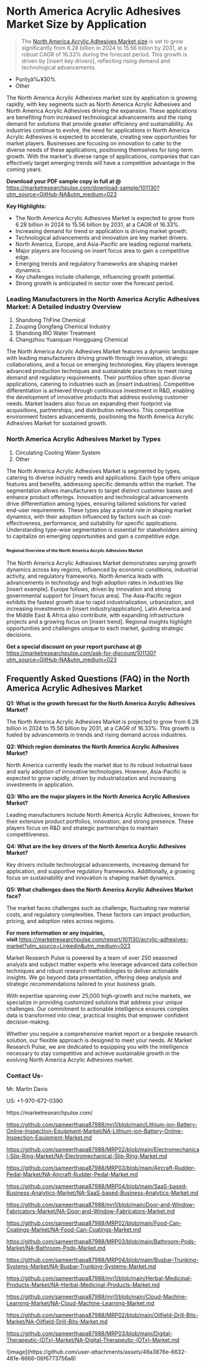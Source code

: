 <h1>North America Acrylic Adhesives Market&nbsp;Size by Application</h1><blockquote><p>The <a href="https://marketresearchpulse.com/download-sample/101130?utm_source=GitHub-NA&amp;utm_medium=023">North America Acrylic Adhesives Market size</a> is set to grow significantly from 6.28 billion in 2024 to 15.56 billion by 2031, at a robust CAGR of 16.33% during the forecast period. This growth is driven by [insert key drivers], reflecting rising demand and technological advancements.</p></blockquote><ul><li>Purityâ‰¥30%<li> Other</li></ul><p>The North America Acrylic Adhesives market size by application is growing rapidly, with key segments such as North America Acrylic Adhesives and North America Acrylic Adhesives driving the expansion. These applications are benefiting from increased technological advancements and the rising demand for solutions that provide greater efficiency and sustainability. As industries continue to evolve, the need for applications in North America Acrylic Adhesives is expected to accelerate, creating new opportunities for market players. Businesses are focusing on innovation to cater to the diverse needs of these applications, positioning themselves for long-term growth. With the market's diverse range of applications, companies that can effectively target emerging trends will have a competitive advantage in the coming years.</p><p><strong>Download your PDF sample copy in full at @ </strong><a href="https://marketresearchpulse.com/download-sample/101130?utm_source=GitHub-NA&amp;utm_medium=023">https://marketresearchpulse.com/download-sample/101130?utm_source=GitHub-NA&amp;utm_medium=023</a></p><p><strong>Key Highlights: </strong></p><ul><li>The North America Acrylic Adhesives Market is expected to grow from 6.28 billion in 2024 to 15.56 billion by 2031, at a CAGR of 16.33%.</li><li>Increasing demand for trend or application is driving market growth.</li><li>Technological advancements and innovation are key market drivers.</li><li>North America, Europe, and Asia-Pacific are leading regional markets.</li><li>Major players are focusing on insert focus area to gain a competitive edge.</li><li>Emerging trends and regulatory frameworks are shaping market dynamics.</li><li>Key challenges include challenge, influencing growth potential.</li><li>Strong growth is anticipated in sector over the forecast period.</li></ul><h3>Leading Manufacturers in the North America Acrylic Adhesives Market: A Detailed Industry Overview</h3><ol><li>Shandong ThFine Chemical</li><li>Zouping Dongfang Chemical Industry</li><li>Shandong IRO Water Treatment</li><li>Changzhou Yuanquan Hongguang Chemical</li></ol><div class="flex max-w-full flex-col flex-grow"><div class="min-h-8 text-message flex w-full flex-col items-end gap-2 whitespace-normal break-words [.text-message+&amp;]:mt-5" dir="auto" data-message-author-role="assistant" data-message-id="fd8432e4-4910-450d-b182-61b7bfb0a01f" data-message-model-slug="gpt-4o"><div class="flex w-full flex-col gap-1 empty:hidden first:pt-[3px]"><div class="markdown prose w-full break-words dark:prose-invert light"><p>The North America Acrylic Adhesives Market features a dynamic landscape with leading manufacturers driving growth through innovation, strategic collaborations, and a focus on emerging technologies. Key players leverage advanced production techniques and sustainable practices to meet rising demand and regulatory requirements. Their portfolios often span diverse applications, catering to industries such as [insert industries]. Competitive differentiation is achieved through continuous investment in R&amp;D, enabling the development of innovative products that address evolving customer needs. Market leaders also focus on expanding their footprint via acquisitions, partnerships, and distribution networks. This competitive environment fosters advancements, positioning the North America Acrylic Adhesives Market for sustained growth.</p></div></div></div></div><h3>North America Acrylic Adhesives Market by Types</h3><ol><li>Circulating Cooling Water System<li> Other</li></ol><div class="flex max-w-full flex-col flex-grow"><div class="min-h-8 text-message flex w-full flex-col items-end gap-2 whitespace-normal break-words [.text-message+&amp;]:mt-5" dir="auto" data-message-author-role="assistant" data-message-id="084470be-0bb7-4664-bddf-5156b4f41249" data-message-model-slug="gpt-4o-mini"><div class="flex w-full flex-col gap-1 empty:hidden first:pt-[3px]"><div class="markdown prose w-full break-words dark:prose-invert light"><p>The North America Acrylic Adhesives Market is segmented by types, catering to diverse industry needs and applications. Each type offers unique features and benefits, addressing specific demands within the market. The segmentation allows manufacturers to target distinct customer bases and enhance product offerings. Innovation and technological advancements drive differentiation among types, ensuring tailored solutions for varied end-user requirements. These types play a pivotal role in shaping market dynamics, with their adoption influenced by factors such as cost-effectiveness, performance, and suitability for specific applications. Understanding type-wise segmentation is essential for stakeholders aiming to capitalize on emerging opportunities and gain a competitive edge.</p></div></div></div></div><h3><span style="font-size: 11px;">Regional Overview of the North America Acrylic Adhesives Market</span></h3><div class="flex max-w-full flex-col flex-grow"><div class="min-h-8 text-message flex w-full flex-col items-end gap-2 whitespace-normal break-words [.text-message+&amp;]:mt-5" dir="auto" data-message-author-role="assistant" data-message-id="e9038762-ce64-4e30-91c9-9bd413514231" data-message-model-slug="gpt-4o-mini"><div class="flex w-full flex-col gap-1 empty:hidden first:pt-[3px]"><div class="markdown prose w-full break-words dark:prose-invert light"><p>The North America Acrylic Adhesives Market demonstrates varying growth dynamics across key regions, influenced by economic conditions, industrial activity, and regulatory frameworks. North America leads with advancements in technology and high adoption rates in industries like [insert example]. Europe follows, driven by innovation and strong governmental support for [insert focus area]. The Asia-Pacific region exhibits the fastest growth due to rapid industrialization, urbanization, and increasing investments in [insert industry/application]. Latin America and the Middle East &amp; Africa also contribute, with expanding infrastructure projects and a growing focus on [insert trend]. Regional insights highlight opportunities and challenges unique to each market, guiding strategic decisions.</p></div></div></div></div><p><strong>Get a special discount on your report purchase at @ </strong><a href="https://marketresearchpulse.com/ask-for-discount/101130?utm_source=GitHub-NA&amp;utm_medium=023">https://marketresearchpulse.com/ask-for-discount/101130?utm_source=GitHub-NA&amp;utm_medium=023</a></p><h2>Frequently Asked Questions (FAQ) in the North America Acrylic Adhesives Market</h2><p><strong>Q1: What is the growth forecast for the North America Acrylic Adhesives Market?</strong></p><p>The North America Acrylic Adhesives Market is projected to grow from 6.28 billion in 2024 to 15.56 billion by 2031, at a CAGR of 16.33%. This growth is fueled by advancements in trends and rising demand across industries.</p><p><strong>Q2: Which region dominates the North America Acrylic Adhesives Market?</strong></p><p>North America currently leads the market due to its robust industrial base and early adoption of innovative technologies. However, Asia-Pacific is expected to grow rapidly, driven by industrialization and increasing investments in application.</p><p><strong>Q3: Who are the major players in the North America Acrylic Adhesives Market?</strong></p><p>Leading manufacturers include North America Acrylic Adhesives, known for their extensive product portfolios, innovation, and strong presence. These players focus on R&amp;D and strategic partnerships to maintain competitiveness.</p><p><strong>Q4: What are the key drivers of the North America Acrylic Adhesives Market?</strong></p><p>Key drivers include technological advancements, increasing demand for application, and supportive regulatory frameworks. Additionally, a growing focus on sustainability and innovation is shaping market dynamics.</p><p><strong>Q5: What challenges does the North America Acrylic Adhesives Market face?</strong></p><p>The market faces challenges such as challenge, fluctuating raw material costs, and regulatory complexities. These factors can impact production, pricing, and adoption rates across regions.</p><p><strong>For more information or any inquiries, visit&nbsp;</strong><a href="https://marketresearchpulse.com/report/101130/acrylic-adhesives-market?utm_source=Linkedin&utm_medium=023">https://marketresearchpulse.com/report/101130/acrylic-adhesives-market?utm_source=Linkedin&utm_medium=023</a></p><p>Market Research Pulse is powered by a team of over 250 seasoned analysts and subject matter experts who leverage advanced data collection techniques and robust research methodologies to deliver actionable insights. We go beyond data presentation, offering deep analysis and strategic recommendations tailored to your business goals.</p><p>With expertise spanning over 25,000 high-growth and niche markets, we specialize in providing customized solutions that address your unique challenges. Our commitment to actionable intelligence ensures complex data is transformed into clear, practical insights that empower confident decision-making.</p><p>Whether you require a comprehensive market report or a bespoke research solution, our flexible approach is designed to meet your needs. At Market Research Pulse, we are dedicated to equipping you with the intelligence necessary to stay competitive and achieve sustainable growth in the evolving North America Acrylic Adhesives market.</p><h3><strong>Contact Us-</strong></h3><p>Mr. Martin Davis</p><p>US: +1-970-672-0390</p><p>https://marketresearchpulse.com/</p><p><a href="https://github.com/sameerthapa87988/mri1/blob/main/Lithium-ion-Battery-Online-Inspection-Equipment-Market/NA-Lithium-ion-Battery-Online-Inspection-Equipment-Market.md">https://github.com/sameerthapa87988/mri1/blob/main/Lithium-ion-Battery-Online-Inspection-Equipment-Market/NA-Lithium-ion-Battery-Online-Inspection-Equipment-Market.md</a></p><p><a href="https://github.com/sameerthapa87988/MRP02/blob/main/Electromechanical-Slip-Ring-Market/NA-Electromechanical-Slip-Ring-Market.md">https://github.com/sameerthapa87988/MRP02/blob/main/Electromechanical-Slip-Ring-Market/NA-Electromechanical-Slip-Ring-Market.md</a></p><p><a href="https://github.com/sameerthapa87988/MRP03/blob/main/Aircraft-Rudder-Pedal-Market/NA-Aircraft-Rudder-Pedal-Market.md">https://github.com/sameerthapa87988/MRP03/blob/main/Aircraft-Rudder-Pedal-Market/NA-Aircraft-Rudder-Pedal-Market.md</a></p><p><a href="https://github.com/sameerthapa87988/MRP04/blob/main/SaaS-based-Business-Analytics-Market/NA-SaaS-based-Business-Analytics-Market.md">https://github.com/sameerthapa87988/MRP04/blob/main/SaaS-based-Business-Analytics-Market/NA-SaaS-based-Business-Analytics-Market.md</a></p><p><a href="https://github.com/sameerthapa87988/mri1/blob/main/Door-and-Window-Fabricators-Market/NA-Door-and-Window-Fabricators-Market.md">https://github.com/sameerthapa87988/mri1/blob/main/Door-and-Window-Fabricators-Market/NA-Door-and-Window-Fabricators-Market.md</a></p><p><a href="https://github.com/sameerthapa87988/MRP02/blob/main/Food-Can-Coatings-Market/NA-Food-Can-Coatings-Market.md">https://github.com/sameerthapa87988/MRP02/blob/main/Food-Can-Coatings-Market/NA-Food-Can-Coatings-Market.md</a></p><p><a href="https://github.com/sameerthapa87988/MRP03/blob/main/Bathroom-Pods-Market/NA-Bathroom-Pods-Market.md">https://github.com/sameerthapa87988/MRP03/blob/main/Bathroom-Pods-Market/NA-Bathroom-Pods-Market.md</a></p><p><a href="https://github.com/sameerthapa87988/MRP04/blob/main/Busbar-Trunking-Systems-Market/NA-Busbar-Trunking-Systems-Market.md">https://github.com/sameerthapa87988/MRP04/blob/main/Busbar-Trunking-Systems-Market/NA-Busbar-Trunking-Systems-Market.md</a></p><p><a href="https://github.com/sameerthapa87988/mri1/blob/main/Herbal-Medicinal-Products-Market/NA-Herbal-Medicinal-Products-Market.md">https://github.com/sameerthapa87988/mri1/blob/main/Herbal-Medicinal-Products-Market/NA-Herbal-Medicinal-Products-Market.md</a></p><p><a href="https://github.com/sameerthapa87988/mri1/blob/main/Cloud-Machine-Learning-Market/NA-Cloud-Machine-Learning-Market.md">https://github.com/sameerthapa87988/mri1/blob/main/Cloud-Machine-Learning-Market/NA-Cloud-Machine-Learning-Market.md</a></p><p><a href="https://github.com/sameerthapa87988/MRP02/blob/main/Oilfield-Drill-Bits-Market/NA-Oilfield-Drill-Bits-Market.md">https://github.com/sameerthapa87988/MRP02/blob/main/Oilfield-Drill-Bits-Market/NA-Oilfield-Drill-Bits-Market.md</a></p><p><a href="https://github.com/sameerthapa87988/MRP03/blob/main/Digital-Therapeutic-(DTx)-Market/NA-Digital-Therapeutic-(DTx)-Market.md">https://github.com/sameerthapa87988/MRP03/blob/main/Digital-Therapeutic-(DTx)-Market/NA-Digital-Therapeutic-(DTx)-Market.md</a></p>
![image](https://github.com/user-attachments/assets/46a3876e-6632-481e-8666-06f6773756a8)
